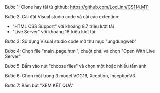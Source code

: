 Bước 1: Clone hay tải từ github: https://github.com/LocLinh/CS114.M11

Bước 2: Cài đặt Visual studio code và cài các extention:
- "HTML CSS Support" với khoảng 8.7 triệu lượt tải
- "Live Server" với khoảng 18 triệu lượt tải

Bước 3: Sử dụng Visual studio code mở thư mục "ungdungweb"

Bước 4: Chọn file "main_page.html", chuột phải và chọn "Open With Live Server"

Bước 5: Bấm vào nút "choose files" và chọn một hoặc nhiều tấm ảnh

Bước 6: Chọn một trong 3 model VGG16, Xception, InceptionV3

Bước 7: Bấm bút "XEM KẾT QUẢ"